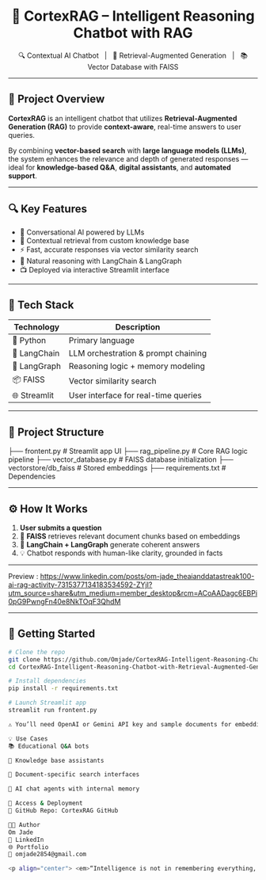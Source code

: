 <h1 align="center">🧠 CortexRAG – Intelligent Reasoning Chatbot with RAG</h1>

<p align="center">
  🔍 Contextual AI Chatbot &nbsp; | &nbsp; 🧠 Retrieval-Augmented Generation &nbsp; | &nbsp; 📚 Vector Database with FAISS
</p>

---

## 🚀 Project Overview

**CortexRAG** is an intelligent chatbot that utilizes **Retrieval-Augmented Generation (RAG)** to provide **context-aware**, real-time answers to user queries.

By combining **vector-based search** with **large language models (LLMs)**, the system enhances the relevance and depth of generated responses — ideal for **knowledge-based Q&A**, **digital assistants**, and **automated support**.

---

## 🔍 Key Features

- 💬 Conversational AI powered by LLMs  
- 📄 Contextual retrieval from custom knowledge base  
- ⚡ Fast, accurate responses via vector similarity search  
- 🧠 Natural reasoning with LangChain & LangGraph  
- 📺 Deployed via interactive Streamlit interface

---

## 🧰 Tech Stack

| Technology    | Description                           |
|---------------|---------------------------------------|
| 🐍 Python      | Primary language                      |
| 🔗 LangChain   | LLM orchestration & prompt chaining   |
| 🧠 LangGraph   | Reasoning logic + memory modeling     |
| 📦 FAISS       | Vector similarity search              |
| 🌐 Streamlit   | User interface for real-time queries  |

---

## 📂 Project Structure

├── frontent.py # Streamlit app UI
├── rag_pipeline.py # Core RAG logic pipeline
├── vector_database.py # FAISS database initialization
├── vectorstore/db_faiss # Stored embeddings
├── requirements.txt # Dependencies


---

## ⚙️ How It Works

1. **User submits a question**
2. 🧠 **FAISS** retrieves relevant document chunks based on embeddings
3. 🔗 **LangChain + LangGraph** generate coherent answers
4. 💡 Chatbot responds with human-like clarity, grounded in facts

---
Preview : https://www.linkedin.com/posts/om-jade_theaianddatastreak100-ai-rag-activity-7315377134183534592-ZYjI?utm_source=share&utm_medium=member_desktop&rcm=ACoAADagc6EBPi0pG9PwngFn40e8NkTOqF3QhdM

---

## 🚀 Getting Started

```bash
# Clone the repo
git clone https://github.com/Omjade/CortexRAG-Intelligent-Reasoning-Chatbot-with-Retrieval-Augmented-Generation.git
cd CortexRAG-Intelligent-Reasoning-Chatbot-with-Retrieval-Augmented-Generation

# Install dependencies
pip install -r requirements.txt

# Launch Streamlit app
streamlit run frontent.py

⚠️ You’ll need OpenAI or Gemini API key and sample documents for embeddings.

💡 Use Cases
📚 Educational Q&A bots

📖 Knowledge base assistants

📑 Document-specific search interfaces

🤖 AI chat agents with internal memory

🔗 Access & Deployment
🧠 GitHub Repo: CortexRAG GitHub

👨‍💻 Author
Om Jade
🔗 LinkedIn
🌐 Portfolio
📧 omjade2854@gmail.com

<p align="center"> <em>“Intelligence is not in remembering everything, but knowing where to look.”</em> </p> ```

